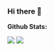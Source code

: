 ### Hi there 👋

**Github Stats:**

<p align="left">
  <img src="https://github-readme-stats.vercel.app/api?username=ghkobbs&hide=stars&show_icons=true&theme=synthwave&line_height=40">
  <img src="https://github-readme-stats.vercel.app/api/top-langs/?username=ghkobbs&count_private=true&theme=synthwave">
</p>

<!--
**ghkobbs/ghkobbs** is a ✨ _special_ ✨ repository because its `README.md` (this file) appears on your GitHub profile.

Here are some ideas to get you started:

- 🔭 I’m currently working on ...
- 🌱 I’m currently learning ...
- 👯 I’m looking to collaborate on ...
- 🤔 I’m looking for help with ...
- 💬 Ask me about ...
- 📫 How to reach me: ...
- 😄 Pronouns: ...
- ⚡ Fun fact: ...
-->
